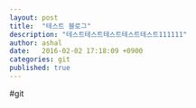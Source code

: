 ```yaml
---
layout: post
title:  "테스트 블로그"
description: "테스트테스트테스트테스트테스트111111"
author: ashal
date:   2016-02-02 17:18:09 +0900
categories: git
published: true
---
```


#git
